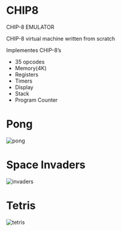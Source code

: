 # CHIP8
CHIP-8 EMULATOR

CHIP-8 virtual machine written from scratch


Implementes CHIP-8’s
- 35 opcodes
- Memory(4K)
- Registers
- Timers
- Display
- Stack
- Program Counter

# Pong
![pong](https://user-images.githubusercontent.com/60081689/176748471-ba804747-d839-4e1a-9681-fa41ff943e0b.png)


# Space Invaders
![invaders](https://user-images.githubusercontent.com/60081689/176748538-52615aeb-f4c2-4c57-8026-4ba4680401fc.png)


# Tetris
![tetris](https://user-images.githubusercontent.com/60081689/176748706-c53c3971-ac32-494e-9732-fc4c049831a2.png)
